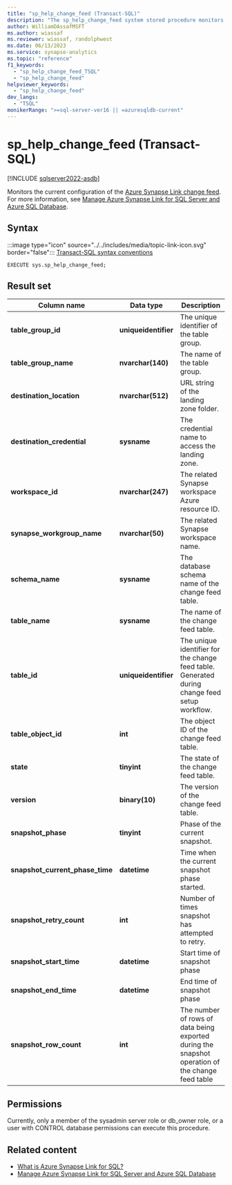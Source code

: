 ```yaml
---
title: "sp_help_change_feed (Transact-SQL)"
description: "The sp_help_change_feed system stored procedure monitors the current Azure Synapse Link configuration."
author: WilliamDAssafMSFT
ms.author: wiassaf
ms.reviewer: wiassaf, randolphwest
ms.date: 06/13/2023
ms.service: synapse-analytics
ms.topic: "reference"
f1_keywords:
  - "sp_help_change_feed_TSQL"
  - "sp_help_change_feed"
helpviewer_keywords:
  - "sp_help_change_feed"
dev_langs:
  - "TSQL"
monikerRange: ">=sql-server-ver16 || =azuresqldb-current"
---
```

# sp_help_change_feed (Transact-SQL)

[!INCLUDE [sqlserver2022-asdb](../../includes/applies-to-version/sqlserver2022-asdb.md)]

Monitors the current configuration of the [Azure Synapse Link change feed](../../sql-server/synapse-link/synapse-link-sql-server-change-feed.md). For more information, see [Manage Azure Synapse Link for SQL Server and Azure SQL Database](../../sql-server/synapse-link/synapse-link-sql-server-change-feed-manage.md).

## Syntax

:::image type="icon" source="../../includes/media/topic-link-icon.svg" border="false"::: [Transact-SQL syntax conventions](../../t-sql/language-elements/transact-sql-syntax-conventions-transact-sql.md)

```syntaxsql
EXECUTE sys.sp_help_change_feed;
```

## Result set

| Column name | Data type | Description |
| --- | --- | --- |
| **table_group_id** | **uniqueidentifier** | The unique identifier of the table group. |
| **table_group_name** | **nvarchar(140)** | The name of the table group. |
| **destination_location** | **nvarchar(512)** | URL string of the landing zone folder. |
| **destination_credential** | **sysname** | The credential name to access the landing zone. |
| **workspace_id** | **nvarchar(247)** | The related Synapse workspace Azure resource ID. |
| **synapse_workgroup_name** | **nvarchar(50)** | The related Synapse workspace name. |
| **schema_name** | **sysname** | The database schema name of the change feed table. |
| **table_name** | **sysname** | The name of the change feed table. |
| **table_id** | **uniqueidentifier** | The unique identifier for the change feed table. Generated during change feed setup workflow. |
| **table_object_id** | **int** | The object ID of the change feed table. |
| **state** | **tinyint** | The state of the change feed table. |
| **version** | **binary(10)** | The version of the change feed table. |
| **snapshot_phase** | **tinyint** | Phase of the current snapshot. |
| **snapshot_current_phase_time** | **datetime** | Time when the current snapshot phase started. |
| **snapshot_retry_count** | **int** | Number of times snapshot has attempted to retry. |
| **snapshot_start_time** | **datetime** | Start time of snapshot phase |
| **snapshot_end_time** | **datetime** | End time of snapshot phase |
| **snapshot_row_count** | **int** | The number of rows of data being exported during the snapshot operation of the change feed table |

## Permissions

Currently, only a member of the sysadmin server role or db_owner role, or a user with CONTROL database permissions can execute this procedure.

## Related content

- [What is Azure Synapse Link for SQL?](/azure/synapse-analytics/synapse-link/sql-synapse-link-overview)
- [Manage Azure Synapse Link for SQL Server and Azure SQL Database](../../sql-server/synapse-link/synapse-link-sql-server-change-feed-manage.md)
